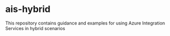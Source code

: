 # ais-hybrid
This repository contains guidance and examples for using Azure Integration Services in hybrid scenarios
